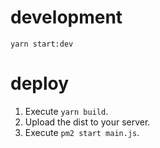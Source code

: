 # development
`yarn start:dev`

# deploy
1. Execute `yarn build`.
2. Upload the dist to your server.
3. Execute `pm2 start main.js`.